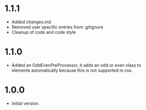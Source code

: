 # 1.1.1

* Added changes.md
* Removed user specific entries from .gitignore
* Cleanup of code and code style

# 1.1.0

* Added an OddEvenPreProcessor, it adds an odd or even class to elements automatically because this is not supported in css.

# 1.0.0

* Initial version.
